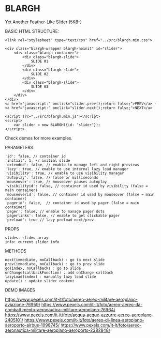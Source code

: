 # BLARGH
Yet Another Feather-Like Slider (5KB-)



BASIC HTML STRUCTURE:

	<link rel="stylesheet" type="text/css" href="../src/blargh.min.css">

	<div class="blargh-wrapper blargh-noinit" id="slider">
		<div class="blargh-container">
			<div class="blargh-slide">
				SLIDE 01
			</div>
			<div class="blargh-slide">
				SLIDE 02
			</div>
			<div class="blargh-slide">
				SLIDE 03
			</div>
		</div>
	</div>
	<a href="javascript:" onclick="slider.prev();return false;">PREV</a> - 
	<a href="javascript:" onclick="slider.next();return false;">NEXT</a>

	<script src="../src/blargh.min.js"></script>
	<script>
		var slider = new BLARGH({id: 'slider'});
	</script>

Check demos for more examples.



PARAMETERS

	'id': false, // container id
	'initial': 1, // initial slide
	'extended': false, // enable to manage left and right previews
	'lazy': true, // enable to use internal lazy load manager
	'visibility': true, // enable to use visibility manager
	'autoplay': false, // false or milliseconds
	'mouseover': true, // mouseover pauses autoplay
	'visibilityid': false, // container id used by visibility (false = main container)
	'mouseoverid': false, // container id used by mouseover (false = main container)
	'pagerid': false,  // container id used by pager (false = main container)
	'pager': false, // enable to manage pager dots
	'pagerlinks': false, // enable to get clickable pager
	'preload': true // lazy preload next/prev



PROPS

	slides: slides array
	info: current slider info 



METHODS

	next(immediate, noCallback) : go to next slide
	prev(immediate, noCallback) : go to prev slide
	go(index, noCallback) : go to slide
	onChange(callbackFunction) : add onChange callback
	lazyLoad(index) : manually lazy load slide
	update() : update slider content



DEMO IMAGES

https://www.pexels.com/it-it/foto/aereo-aereo-militare-aeroplano-aviazione-76959/
https://www.pexels.com/it-it/foto/aereo-aereo-da-combattimento-aeronautica-militare-aeroplano-76964/
https://www.pexels.com/it-it/foto/acqua-acque-azzurre-aereo-aeroplano-2405101/
https://www.pexels.com/it-it/foto/aereo-di-linea-aeroplano-aeroporto-airbus-1098745/
https://www.pexels.com/it-it/foto/aereo-aeronautica-militare-aeroplano-aeroporto-2382848/
